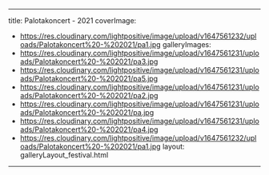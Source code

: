 
---
title: Palotakoncert - 2021
coverImage:
  - https://res.cloudinary.com/lightpositive/image/upload/v1647561232/uploads/Palotakoncert%20-%202021/pa1.jpg
galleryImages:
   - https://res.cloudinary.com/lightpositive/image/upload/v1647561231/uploads/Palotakoncert%20-%202021/pa3.jpg
   - https://res.cloudinary.com/lightpositive/image/upload/v1647561231/uploads/Palotakoncert%20-%202021/pa5.jpg
   - https://res.cloudinary.com/lightpositive/image/upload/v1647561231/uploads/Palotakoncert%20-%202021/pa2.jpg
   - https://res.cloudinary.com/lightpositive/image/upload/v1647561231/uploads/Palotakoncert%20-%202021/pa.jpg
   - https://res.cloudinary.com/lightpositive/image/upload/v1647561231/uploads/Palotakoncert%20-%202021/pa4.jpg
   - https://res.cloudinary.com/lightpositive/image/upload/v1647561232/uploads/Palotakoncert%20-%202021/pa1.jpg
layout: galleryLayout_festival.html
---

